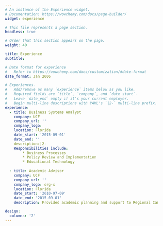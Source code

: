 ```yaml
---
# An instance of the Experience widget.
# Documentation: https://wowchemy.com/docs/page-builder/
widget: experience

# This file represents a page section.
headless: true

# Order that this section appears on the page.
weight: 40

title: Experience
subtitle:

# Date format for experience
#   Refer to https://wowchemy.com/docs/customization/#date-format
date_format: Jan 2006

# Experiences.
#   Add/remove as many `experience` items below as you like.
#   Required fields are `title`, `company`, and `date_start`.
#   Leave `date_end` empty if it's your current employer.
#   Begin multi-line descriptions with YAML's `|2-` multi-line prefix.
experience:
  - title: Business Systems Analyst 
    company: UCF
    company_url: ''
    company_logo: 
    location: Florida
    date_start: '2015-09-01'
    date_end: ''
    description:|2-
    Responsibilities include:
        * Business Processes
        * Policy Review and Implementation
        * Educational Technology
        
  - title: Academic Advisor
    company: UCF
    company_url: ''
    company_logo: org-x
    location: Florida
    date_start: '2010-07-09'
    date_end: '2015-09-01'
    description: Provided academic planning and support to Regional Campuses students

design:
  columns: '2'
---
```


